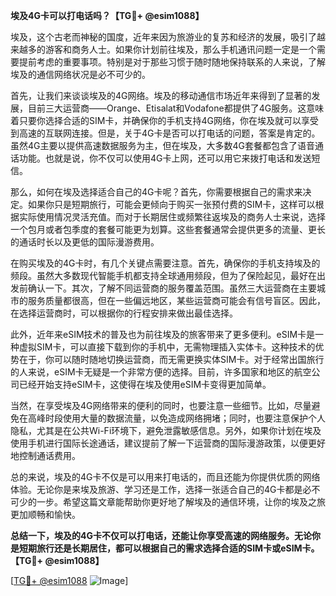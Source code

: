 **埃及4G卡可以打电话吗？【TG💪+ @esim1088】**

埃及，这个古老而神秘的国度，近年来因为旅游业的复苏和经济的发展，吸引了越来越多的游客和商务人士。如果你计划前往埃及，那么手机通讯问题一定是一个需要提前考虑的重要事项。特别是对于那些习惯于随时随地保持联系的人来说，了解埃及的通信网络状况是必不可少的。

首先，让我们来谈谈埃及的4G网络。埃及的移动通信市场近年来得到了显著的发展，目前三大运营商——Orange、Etisalat和Vodafone都提供了4G服务。这意味着只要你选择合适的SIM卡，并确保你的手机支持4G网络，你在埃及就可以享受到高速的互联网连接。但是，关于4G卡是否可以打电话的问题，答案是肯定的。虽然4G主要以提供高速数据服务为主，但在埃及，大多数4G套餐都包含了语音通话功能。也就是说，你不仅可以使用4G卡上网，还可以用它来拨打电话和发送短信。

那么，如何在埃及选择适合自己的4G卡呢？首先，你需要根据自己的需求来决定。如果你只是短期旅行，可能会更倾向于购买一张预付费的SIM卡，这样可以根据实际使用情况灵活充值。而对于长期居住或频繁往返埃及的商务人士来说，选择一个包月或者包季度的套餐可能更为划算。这些套餐通常会提供更多的流量、更长的通话时长以及更低的国际漫游费用。

在购买埃及的4G卡时，有几个关键点需要注意。首先，确保你的手机支持埃及的频段。虽然大多数现代智能手机都支持全球通用频段，但为了保险起见，最好在出发前确认一下。其次，了解不同运营商的服务覆盖范围。虽然三大运营商在主要城市的服务质量都很高，但在一些偏远地区，某些运营商可能会有信号盲区。因此，在选择运营商时，可以根据你的行程安排来做出最佳选择。

此外，近年来eSIM技术的普及也为前往埃及的旅客带来了更多便利。eSIM卡是一种虚拟SIM卡，可以直接下载到你的手机中，无需物理插入实体卡。这种技术的优势在于，你可以随时随地切换运营商，而无需更换实体SIM卡。对于经常出国旅行的人来说，eSIM卡无疑是一个非常方便的选择。目前，许多国家和地区的航空公司已经开始支持eSIM卡，这使得在埃及使用eSIM卡变得更加简单。

当然，在享受埃及4G网络带来的便利的同时，也要注意一些细节。比如，尽量避免在高峰时段使用大量的数据流量，以免造成网络拥堵；同时，也要注意保护个人隐私，尤其是在公共Wi-Fi环境下，避免泄露敏感信息。另外，如果你计划在埃及使用手机进行国际长途通话，建议提前了解一下运营商的国际漫游政策，以便更好地控制通话费用。

总的来说，埃及的4G卡不仅是可以用来打电话的，而且还能为你提供优质的网络体验。无论你是来埃及旅游、学习还是工作，选择一张适合自己的4G卡都是必不可少的一步。希望这篇文章能帮助你更好地了解埃及的通信环境，让你的埃及之旅更加顺畅和愉快。

**总结一下，埃及的4G卡不仅可以打电话，还能让你享受高速的网络服务。无论你是短期旅行还是长期居住，都可以根据自己的需求选择合适的SIM卡或eSIM卡。【TG💪+ @esim1088】**

[[TG💪+ @esim1088](https://t.me/s/esim1088) ![Image](https://i.postimg.cc/4NQfJmqS/Snipaste-2025-05-13-00-14-12.png)]